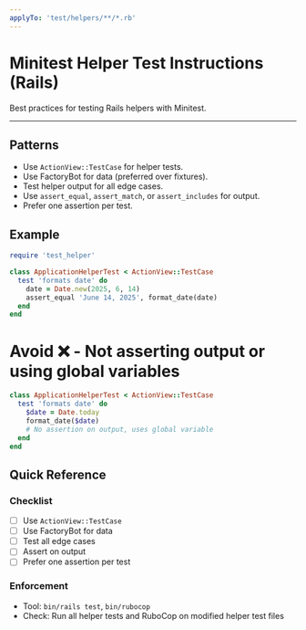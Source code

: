 ```yaml
---
applyTo: 'test/helpers/**/*.rb'
---
```


# Minitest Helper Test Instructions (Rails)

Best practices for testing Rails helpers with Minitest.

---

## Patterns
- Use `ActionView::TestCase` for helper tests.
- Use FactoryBot for data (preferred over fixtures).
- Test helper output for all edge cases.
- Use `assert_equal`, `assert_match`, or `assert_includes` for output.
- Prefer one assertion per test.

## Example
```ruby
require 'test_helper'

class ApplicationHelperTest < ActionView::TestCase
  test 'formats date' do
    date = Date.new(2025, 6, 14)
    assert_equal 'June 14, 2025', format_date(date)
  end
end
```

# Avoid ❌ - Not asserting output or using global variables
```ruby
class ApplicationHelperTest < ActionView::TestCase
  test 'formats date' do
    $date = Date.today
    format_date($date)
    # No assertion on output, uses global variable
  end
end
```

## Quick Reference

### Checklist
- [ ] Use `ActionView::TestCase`
- [ ] Use FactoryBot for data
- [ ] Test all edge cases
- [ ] Assert on output
- [ ] Prefer one assertion per test

### Enforcement
- Tool: `bin/rails test`, `bin/rubocop`
- Check: Run all helper tests and RuboCop on modified helper test files
